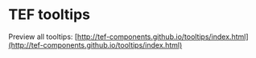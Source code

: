 # TEF tooltips

Preview all tooltips: [http://tef-components.github.io/tooltips/index.html](http://tef-components.github.io/tooltips/index.html)